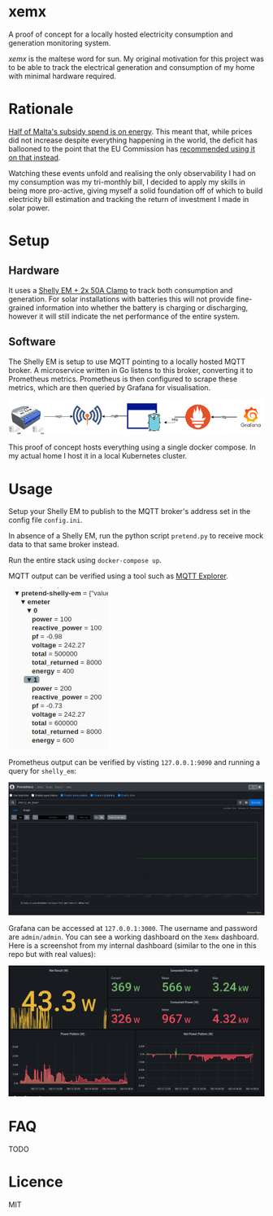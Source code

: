 # xemx

A proof of concept for a locally hosted electricity consumption and generation monitoring system.

_xemx_ is the maltese word for sun. My original motivation for this project was to be able to track the electrical generation and consumption of my home with minimal hardware required.

# Rationale

[Half of Malta's subsidy spend is on energy](https://www.maltatoday.com.mt/news/national/123554/energy_support_equal_to_half_of_maltas_subsidy_spenda). This meant that, while prices did not increase despite everything happening in the world, the deficit has ballooned to the point that the EU Commission has [recommended using it on that instead](https://timesofmalta.com/articles/view/european-council-tells-malta-wind-energy-support-measures.1033652).

Watching these events unfold and realising the only observability I had on my consumption was my tri-monthly bill, I decided to apply my skills in being more pro-active, giving myself a solid foundation off of which to build electricity bill estimation and tracking the return of investment I made in solar power.

# Setup

## Hardware

It uses a [Shelly EM + 2x 50A Clamp](https://www.shelly.com/en/products/shop/shelly-em-120a/shelly-em-2x-50a) to track both consumption and generation. For solar installations with batteries this will not provide fine-grained information into whether the battery is charging or discharging, however it will still indicate the net performance of the entire system.

## Software

The Shelly EM is setup to use MQTT pointing to a locally hosted MQTT broker. A microservice written in Go listens to this broker, converting it to Prometheus metrics. Prometheus is then configured to scrape these metrics, which are then queried by Grafana for visualisation.

![Architecture of the system](https://github.com/simonamdev/xemx/blob/main/architecture.jpg)

This proof of concept hosts everything using a single docker compose. In my actual home I host it in a local Kubernetes cluster.

# Usage

Setup your Shelly EM to publish to the MQTT broker's address set in the config file `config.ini`.

In absence of a Shelly EM, run the python script `pretend.py` to receive mock data to that same broker instead.

Run the entire stack using `docker-compose up`.

MQTT output can be verified using a tool such as [MQTT Explorer](https://github.com/thomasnordquist/MQTT-Explorer).

![MQTT Explorer output](https://github.com/simonamdev/xemx/blob/main/mqtt.jpg)

Prometheus output can be verified by visting `127.0.0.1:9090` and running a query for `shelly_em`:

![Prometheus output](https://github.com/simonamdev/xemx/blob/main/prom.jpg)

Grafana can be accessed at `127.0.0.1:3000`. The username and password are `admin/admin`. You can see a working dashboard on the `Xemx` dashboard.
Here is a screenshot from my internal dashboard (similar to the one in this repo but with real values):

![Grafana Dashboard](https://github.com/simonamdev/xemx/blob/main/dash.jpg)

# FAQ

TODO

# Licence

MIT